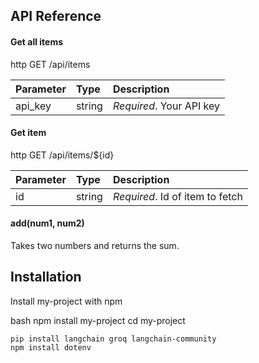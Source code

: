 ## API Reference

#### Get all items

http
  GET /api/items


| Parameter | Type     | Description                |
| :-------- | :------- | :------------------------- |
| api_key | string | *Required*. Your API key |

#### Get item

http
  GET /api/items/${id}


| Parameter | Type     | Description                       |
| :-------- | :------- | :-------------------------------- |
| id      | string | *Required*. Id of item to fetch |

#### add(num1, num2)

Takes two numbers and returns the sum.


## Installation

Install my-project with npm

bash
  npm install my-project
  cd my-project

    pip install langchain groq langchain-community
    npm install dotenv